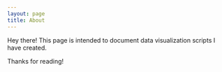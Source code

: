 ```yaml
---
layout: page
title: About
---
```


Hey there! This page is intended to document data visualization scripts I have created.  

Thanks for reading!
